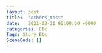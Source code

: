 ```yaml
---
layout: post
title:  "others_test"
date:   2021-03-31 02:00:00 +0000
categories: Etc
Tags: Story Etc
SceneCode: []
---
```

